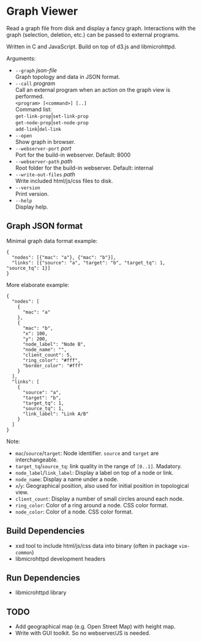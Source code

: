 # Graph Viewer

Read a graph file from disk and display a fancy graph. Interactions with the graph (selection, deletion, etc.) can be passed to external programs.

Written in C and JavaScript. Build on top of d3.js and libmicrohttpd.

Arguments:

* `--graph` *json-file*  
  Graph topology and data in JSON format.
* `--call` *program*  
  Call an external program when an action on the graph view is performed.  
    `<program> [<command>] [..]`  
  Command list:  
    `get-link-prop`|`set-link-prop`  
    `get-node-prop`|`set-node-prop`  
    `add-link`|`del-link`
* `--open`  
  Show graph in browser.
* `--webserver-port` *port*  
  Port for the build-in webserver. Default: 8000
* `--webserver-path` *path*  
  Root folder for the build-in webserver. Default: internal
* `--write-out-files` *path*  
  Write included html/js/css files to disk.
* `--version`  
  Print version.
* `--help`  
  Display help.

## Graph JSON format

Minimal graph data format example:
```
{
  "nodes": [{"mac": "a"}, {"mac": "b"}],
  "links": [{"source": "a", "target": "b", "target_tq": 1, "source_tq": 1}]
}
```

More elaborate example:
```
{
  "nodes": [
    {
      "mac": "a"
    },
    {
      "mac": "b",
      "x": 100,
      "y": 200,
      "node_label": "Node B",
      "node_name": "",
      "client_count": 5,
      "ring_color": "#fff",
      "border_color": "#fff"
    }
  ],
  "links": [
    {
      "source": "a",
      "target": "b",
      "target_tq": 1,
      "source_tq": 1,
      "link_label": "Link A/B"
    }
  ]
}
```

Note:

* `mac`/`source`/`target`: Node identifier. `source` and `target` are interchangeable.
* `target_tq`/`source_tq`: link quality in the range of `[0..1]`. Madatory.
* `node_label`/`link_label`: Display a label on top of a node or link.
* `node_name`: Display a name under a node.
* `x`/`y`: Geographical position, also used for initial position in topological view.
* `client_count`: Display a number of small circles around each node.
* `ring_color`: Color of a ring around a node. CSS color format.
* `node_color`: Color of a node. CSS color format.

## Build Dependencies

- xxd tool to include html/js/css data into binary (often in package `vim-common`)
- libmicrohttpd development headers

## Run Dependencies

- libmicrohttpd library

## TODO

- Add geographical map (e.g. Open Street Map) with height map.
- Write with GUI toolkit. So no webserver/JS is needed.
